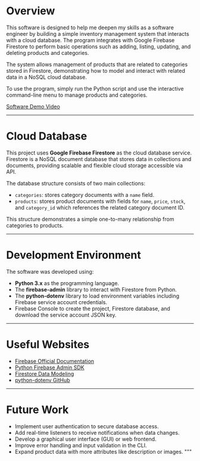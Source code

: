# Overview

This software is designed to help me deepen my skills as a software engineer by building a simple inventory management system that interacts with a cloud database. The program integrates with Google Firebase Firestore to perform basic operations such as adding, listing, updating, and deleting products and categories.

The system allows management of products that are related to categories stored in Firestore, demonstrating how to model and interact with related data in a NoSQL cloud database.

To use the program, simply run the Python script and use the interactive command-line menu to manage products and categories.

[Software Demo Video](https://youtu.be/muFiv3AQxh8)

---

# Cloud Database

This project uses **Google Firebase Firestore** as the cloud database service. Firestore is a NoSQL document database that stores data in collections and documents, providing scalable and flexible cloud storage accessible via API.

The database structure consists of two main collections:

- `categories`: stores category documents with a `name` field.
- `products`: stores product documents with fields for `name`, `price`, `stock`, and `category_id` which references the related category document ID.

This structure demonstrates a simple one-to-many relationship from categories to products.

---

# Development Environment

The software was developed using:

- **Python 3.x** as the programming language.
- The **firebase-admin** library to interact with Firestore from Python.
- The **python-dotenv** library to load environment variables including Firebase service account credentials.
- Firebase Console to create the project, Firestore database, and download the service account JSON key.

---

# Useful Websites

- [Firebase Official Documentation](https://firebase.google.com/docs/firestore)
- [Python Firebase Admin SDK](https://firebase.google.com/docs/admin/setup)
- [Firestore Data Modeling](https://firebase.google.com/docs/firestore/data-model)
- [python-dotenv GitHub](https://github.com/theskumar/python-dotenv)

---

# Future Work

- Implement user authentication to secure database access.
- Add real-time listeners to receive notifications when data changes.
- Develop a graphical user interface (GUI) or web frontend.
- Improve error handling and input validation in the CLI.
- Expand product data with more attributes like description or images.
"""
